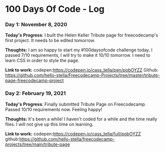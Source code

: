 # 100 Days Of Code - Log

### Day 1: November 8, 2020

**Today's Progress**: I built the Helen Keller Tribute page for freecodecamp's first project. It needs to be edited tomorrow.

**Thoughts:** I am so happy to start my #100daysofcode challenge today. I passed 7/10 requirements, I will try to make it 10/10 tomorrow. I need to learn CSS in order to style the page.

**Link to work:** codepen:https://codepen.io/cass_tella/pen/pobOYZZ
Github: https://github.com/hello-stella/Freecodecamp-Projects/tree/master/tribute-page-freecodecamp-project

### Day 2: February 19, 2021

**Today's Progress**: Finally submitted Tribute Page on Freecodecamp. Passed 10/10 requirements now. Feeling happy!

**Thoughts:** It's been a while! I haven't coded for a while and the time really flies. I will not give up this time on learning.

**Link to work:** codepen:https://codepen.io/cass_tella/full/pobOYZZ github:https://github.com/hello-stella/freecodecamp-projects/tree/main/tribute-page
